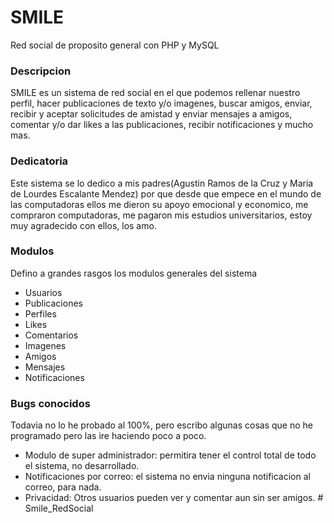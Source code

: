# SMILE
Red social de proposito general con PHP y MySQL

### Descripcion
SMILE es un sistema de red social en el que podemos rellenar nuestro perfil, hacer publicaciones de texto y/o imagenes, buscar amigos, enviar, recibir y aceptar solicitudes de amistad y enviar mensajes a amigos, comentar y/o dar likes a las publicaciones, recibir notificaciones y mucho mas.

### Dedicatoria
Este sistema se lo dedico a mis padres(Agustin Ramos de la Cruz y Maria de Lourdes Escalante Mendez) por que desde que empece en el mundo de las computadoras ellos me dieron su apoyo emocional y economico, me compraron computadoras, me pagaron mis estudios universitarios, estoy muy agradecido con ellos, los amo.

### Modulos
Defino a grandes rasgos los modulos generales del sistema

- Usuarios
- Publicaciones
- Perfiles
- Likes
- Comentarios
- Imagenes
- Amigos
- Mensajes
- Notificaciones

### Bugs conocidos
Todavia no lo he probado al 100%, pero escribo algunas cosas que no he programado pero las ire haciendo poco a poco.

- Modulo de super administrador: permitira tener el control total de todo el sistema, no desarrollado.
- Notificaciones por correo: el sistema no envia ninguna notificacion al correo, para nada.
- Privacidad: Otros usuarios pueden ver y comentar aun sin ser amigos.
#   S m i l e _ R e d S o c i a l  
 